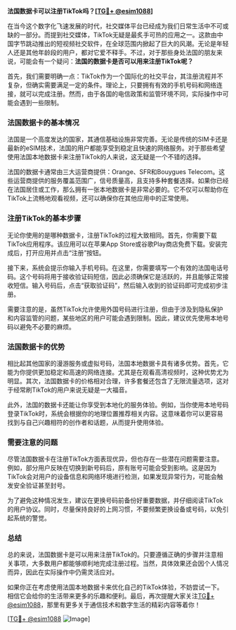 **法国数据卡可以注册TikTok吗？[[TG💪+ @esim1088](https://t.me/s/esim1088)]**

在当今这个数字化飞速发展的时代，社交媒体平台已经成为我们日常生活中不可或缺的一部分。而提到社交媒体，TikTok无疑是最炙手可热的应用之一。这款由中国字节跳动推出的短视频社交软件，在全球范围内掀起了巨大的风潮。无论是年轻人还是其他年龄段的用户，都对它爱不释手。不过，对于那些身处法国的朋友来说，可能会有一个疑问：**法国的数据卡是否可以用来注册TikTok呢？**

首先，我们需要明确一点：TikTok作为一个国际化的社交平台，其注册流程并不复杂，但确实需要满足一定的条件。理论上，只要拥有有效的手机号码和网络连接，就可以完成注册。然而，由于各国的电信政策和监管环境不同，实际操作中可能会遇到一些限制。

### 法国数据卡的基本情况

法国是一个高度发达的国家，其通信基础设施非常完善。无论是传统的SIM卡还是最新的eSIM技术，法国的用户都能享受到稳定且快速的网络服务。对于那些希望使用法国本地数据卡来注册TikTok的人来说，这无疑是一个不错的选择。

法国的数据卡通常由三大运营商提供：Orange、SFR和Bouygues Telecom。这些运营商提供的服务覆盖范围广，信号质量高，且支持多种套餐选择。如果你已经在法国居住或工作，那么拥有一张本地数据卡是非常必要的。它不仅可以帮助你在TikTok上流畅地观看视频，还可以确保你在其他应用中的正常使用。

### 注册TikTok的基本步骤

无论你使用的是哪种数据卡，注册TikTok的过程大致相同。首先，你需要下载TikTok应用程序。该应用可以在苹果App Store或谷歌Play商店免费下载。安装完成后，打开应用并点击“注册”按钮。

接下来，系统会提示你输入手机号码。在这里，你需要填写一个有效的法国电话号码。这个号码将用于接收验证码短信，因此必须确保它是活跃的，并且能够正常接收短信。输入号码后，点击“获取验证码”，然后输入收到的验证码即可完成初步注册。

需要注意的是，虽然TikTok允许使用外国号码进行注册，但由于涉及到隐私保护和内容监管的问题，某些地区的用户可能会遇到限制。因此，建议优先使用本地号码以避免不必要的麻烦。

### 法国数据卡的优势

相比起其他国家的漫游服务或虚拟号码，法国本地数据卡具有诸多优势。首先，它能为你提供更加稳定和高速的网络连接。尤其是在观看高清视频时，这种优势尤为明显。其次，法国数据卡的价格相对合理，许多套餐还包含了无限流量选项，这对于经常刷TikTok的用户来说无疑是一大福音。

此外，法国的数据卡还能让你享受到本地化的服务体验。例如，当你使用本地号码登录TikTok时，系统会根据你的地理位置推荐相关内容。这意味着你可以更容易找到与自己兴趣相符的创作者和话题，从而提升使用体验。

### 需要注意的问题

尽管法国数据卡在注册TikTok方面表现优异，但也存在一些潜在问题需要注意。例如，部分用户反映在切换到新号码后，原有账号可能会受到影响。这是因为TikTok会对用户的设备信息和网络环境进行检测，如果发现异常行为，可能会触发安全验证甚至封号。

为了避免这种情况发生，建议在更换号码前备份好重要数据，并仔细阅读TikTok的用户协议。同时，尽量保持良好的上网习惯，不要频繁更换设备或号码，以免引起系统的警觉。

### 总结

总的来说，法国数据卡是可以用来注册TikTok的。只要遵循正确的步骤并注意相关事项，大多数用户都能够顺利地完成注册过程。当然，具体效果还会因个人情况而异，因此在实际操作中仍需灵活应对。

如果你正在考虑使用法国本地数据卡来优化自己的TikTok体验，不妨尝试一下。相信它会给你的生活带来更多的乐趣和便利。最后，再次提醒大家关注[TG💪+ @esim1088](https://t.me/s/esim1088)，那里有更多关于通信技术和数字生活的精彩内容等着你！

[[TG💪+ @esim1088](https://t.me/s/esim1088) ![Image](https://i.postimg.cc/4NQfJmqS/Snipaste-2025-05-13-00-14-12.png)]